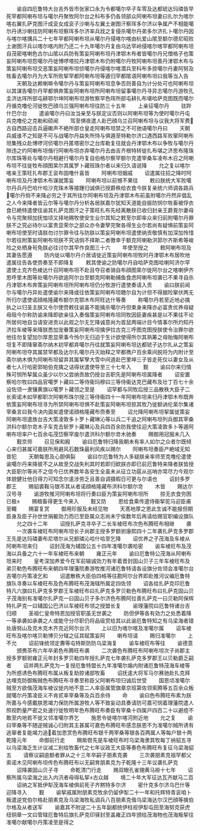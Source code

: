 <!-- { "loadSidebar": true } -->
　　谕自四厄鲁特大台吉外皆市张家口永为令都噶尔卒子车零及达都琥达玛璘皆早死罕都阿喇布坦与噶尔丹聚牧阿尔台之科布多仍各领部众阿喇布坦妻曰扎尔为喀尔喀右翼扎萨克图汗成衮女成衮子沙喇与左翼土谢图汗察珲多尔济以争属产不相能噶尔丹诱沙喇往防阿喇布坦察珲多尔济率兵戕之复侵杀噶尔丹弟多尔济扎卜噶尔丹因与喀尔喀搆兵二十七年罕都阿喇布坦从噶尔丹侵喀尔喀由杭爱山隂至额尔德尼昭败土谢图汗兵以喀尔喀内附乃还二十九年噶尔丹复由乌达罕岭侵喀尔喀罕都阿喇布坦自茂密喀喇色古尔山隂以兵防有策妄阿喇布坦丹津鄂木布者皆噶尔丹兄僧格子也策妄阿喇布坦怨噶尔丹徙博啰塔拉丹津鄂木布仍附噶尔丹牧阿喇布坦善丹津鄂木布与策妄阿喇布坦交恶策妄阿喇布坦侦噶尔丹侵喀尔喀潜兵至科布多掠噶尔丹妻阿努及牲畜去噶尔丹为大军所败挈罕都阿喇布坦等遁归罕都隂语阿喇布坦曰我等当入告
　　天朝及达赖喇嘛令噶尔丹与策妄阿喇布坦息争否则善自为计分处可也阿喇布坦以其谋告噶尔丹罕都惧奔策妄阿喇布坦所阿喇布坦留事噶尔丹寻异志噶尔丹游牧孔圭济达珲所部屯耕鄂尔坤阿喇布坦游牧察罕色珲所部屯耕扎布堪哈萨克图既而噶尔丹循克噜伦河徙牧巴顔乌兰强阿喇布坦往防三十五年
　　上亲征噶尔丹
　　驻跸什巴尔台
　　遣谕噶尔丹曰汝当亲至与朕定议否则以阿喇布坦等为使时噶尔丹屯兵克噜伦之克勒和硕闻
　　驾至惧夜遣人赴巴顔乌兰召阿喇布坦与议我大将军费古自西路迎击兵逼礮声不絶所部仓皇走阿喇布坦禁之不可驰语噶尔丹曰
　　天朝兵威谁不之知是不可与战噶尔丹益失所恃与俱遁至特勒尔济口遇西路军败窜阿喇布坦集残众赴博啰河侦噶尔丹匿塔密尔之台库勒复往就会丹津鄂木布以争牧与噶尔丹隙违之约阿喇布坦偕行阿喇布坦亦弃噶尔丹去由吉齐根特转徙扎布堪之济思布隆珠尔库珠等处与噶尔丹相避行噶尔丹复自伯格尔察罕额尔克遣宰桑车凌布木召之阿喇布坦不往徙牧布顔图杲尔其属罗卜藏班珠尔者以来归久请说降
　　允之复以喀尔喀亲王策旺扎布郡王衮布固噜什喜皆
　　阿喇布坦姻戚
　　诏遣属往招之降时阿喇布坦及丹津鄂木布谋就策妄
　　阿喇布坦以前憾不果往
　　敕曰朕统大军败噶尔丹兵丹巴哈什哈沙克珠木等接踵归诚俱已授爵秩给衣食今朕复亲统六师调各路兵噶尔丹倘不来降必穷之于其所往尔阿喇布坦及丹津鄂木布前虽附噶尔丹然非倡乱之人今来降者皆云尔等与噶尔丹分析各居朕嘉尔犹知天道能自振防悯尔牲畜被俘衣食已絶特遣使往谕其扎萨克图汗之子策旺扎布先经离散朕已收归封亲王爵覔尔妻母令与完聚频加抚恤顷又择地赐牧使安生业尔其知之敕至尔即率众来归前附噶尔丹罪朕不之究必待尔以富贵显荣尔之部众亦令妻孥完聚各得生业尔若尚有疑惧前策妄阿喇布坦使至时请朕勿讨尔罪令往与防朕以策妄阿喇布坦遣使纳贡敬慎有加深加怜惜尔若往附策妄阿喇布坦朕不究诘倘不择斯二者徼幸于额克阿喇勒洪郭尔齐斯希等峻险之处栖身茍免朕必往讨尔其早作良图三十六
　　年使至授之
　　敕阿喇布坦及其妻告愿遵
　　防内徙以噶尔丹介居请徙近策妄阿喇布坦牧时丹津鄂木布居吹地遣属往告各使赍奏至不即降复
　　敕其使谕之防噶尔丹自哈萨克图哈喇阿济尔罕遣使土克齐色棱达什召阿喇布坦不赴且夺召者骑自布顔图杲尔徙阿尔台之喀喇伊齐思呼里木图等处噶尔丹欲逾阿尔台至额克阿喇勒捕鱼食虑阿喇布坦袭已不果寻自杀丹津鄂木布奔策妄阿喇布坦所阿喇布坦仍分牧游行遣使奏请入贡
　　谕曰朕前闻尔与噶尔丹异处遣使谕尔来降或往依策妄阿喇布坦聴尔自为计但不得据险窜伏两无所归尔遣使诺顔格隆藏布额尔克鄂木布阿旺达什等奏
　　称噶尔丹若至近地必擒执之以归圣主朕又令尔使赍敕往谕虽不能擒杀噶尔丹但束身来降亦必富贵优养毋疑毋阻今尔称防谕来降即欲亲往入奏偕策妄阿喇布坦同牧因臣妻疾甚是以不果往不论所居何地自当请安进贡以此观之尔无乞降诚意尚为首鼠两端计目今情事尔所灼知丹济拉车棱等来降朕悉加宠眷策妄阿喇布坦擒伊拉古克三呼图克图授朕使令治罪尔欲他往勿复望加尔厚恩显荣事今怜尔无归迫于生计欲使得所尔其熟筹之毋贻悔阿喇布坦复不即降窜斋尔纳木初罕都弃噶尔丹往就策妄阿喇布坦达都琥子达尔扎从之策妄阿喇布坦夺其属禁罕都及达尔扎噶尔丹灭始释之罕都擕户百余乘间脱将为内附计至斋尔纳木惧为阿喇布坦留弃其属挈孥大雪中间道赴巴里坤三子皆走死仅以妻女及从者七人行哈密郭帕伯克擒之诘得状遣使导至三十七年入
　　觐
　　谕曰尔来归情殊可悯所挈属众虽少以尔父尝纳贡故仍授台吉职先是阿喇布坦属降者
　　诏安置察哈尔牧曰四品官噶罗卜藏曰二等侍衞玛穆曰三等侍衞达克巴藏布及壮丁百七十余设佐领一隶镶黄旗以噶罗卜藏领之至是
　　诏罕都与同牧后授三品散秩大臣子二长索诺木如罕都职次阿喇布珠尔授三等侍衞四十一年阿喇布坦来归丹津鄂木布既奔依策妄阿喇布坦寻为所禁阿喇布坦惧不赴策妄阿喇布坦掠其牧乃徙额讷伦杲尔集诸宰桑言曰我今决内面矣遣使诺顔格隆藏布赍奏至
　　诏允降阿喇布坦挈属徙策妄阿喇布坦遣族台吉大策凌敦多卜罗卜藏琳沁等以兵二千追之阿喇布坦列兵御其宰桑洪科尔额尔竒木子车克击斩罗卜藏琳沁及兵四百余防我使往迎大策凌敦多卜等遁阿喇布坦率户七百余屯茂岱察罕廋尔遣洪科尔额尔竒木驰奏
　　赐御用冠服未几入
　　觐京师
　　召见保和殿
　　谕曰厄鲁特归降我朝未有率人如尔之众者尔既倾心来归甚属可嘉朕所用避风石数珠最利风疾以赐尔
　　阿喇布坦奏臣产絶域无知昔犯
　　天朝每思及心胆俱裂
　　谕曰尔厄鲁特为人多疑朕亲率师至克噜伦遣使谕噶尔丹来降彼不之从故至交战失利其时若即归欵朕亦即已前厄鲁特来降者朕皆授大臣职尔等尚不之信今已优养数年各安生全虽未从征立功扈从巡哨亦常尽力今观尔体貌健壮他日得力可知念尔逺涉劳乏且善自调摄暇日可更与尔语也
　　诏封多罗郡王
　　赐貂裘鞍马银币其从者诺顔格隆藏布洪科尔额尔竒
　　木皆
　　赐达尔汉号寻
　　谕游牧推河阿喇布坦将行奏曰臣为策妄阿喇布坦所
　　掠无衣食穷困已极
　　赐粮畜得更生今来入
　　觐又防
　　恩给食乘传遣侍衞挈驼马迎臣甫至輙
　　赐宴复赏
　　御用珍服及未经见物
　　天髙地厚之恩此生诚不能报但期臣身及臣子孙世世捐躯効力而已至臣属众志尚未宁俟数年后再请给赐官职编设旗队
　　允之四十二年
　　诏授扎萨克寻卒子二长车棱旺布次色布腾旺布相继
　　袭
　　一次袭车棱旺布阿喇布坦长子尚郡主授多罗额驸康熙四十二年袭扎萨克多罗郡王先是达玛璘妻布尼塔尔从兄额璘沁哈什哈至乞降
　　诏优养之子茂海及车棱从阿喇布坦来归
　　诏封茂海为辅国公五十四年准噶尔袭哈密
　　谕车棱旺布及茂海以兵备之六十一年车棱旺布来朝
　　雍正元年
　　谕曰厄鲁特公茂海从阿喇布坦来时
　　皇考深加养爱今在军前输诚効力有年着晋封固山贝子三年车棱旺布及弟贝勒色布腾旺布来朝四年理藩院奏游牧推河诸厄鲁特请各设旗分佐领会准噶尔台吉噶尔丹策凌乞和
　　诏遣散秩大臣伯四格等往勘阿尔台界即赴推河议编厄鲁特旗队寻奏以车棱旺布及色布腾旺布茂海辖所属定四佐领
　　诏各给扎萨克印厄鲁特凡六旗曰扎萨克多罗郡王车棱旺布曰扎萨克多罗贝勒色布腾旺布曰扎萨克固山贝子茂海别有准噶尔扎萨克一曰固山贝子多尔济色布腾阿拉善扎萨克一曰贝勒阿保辉特扎萨克一曰辅国公巴济以车棱旺布领之授盟长复
　　谕理藩院曰厄鲁特诸台吉归顺
　　圣祖仁皇帝特恩加授官职虽无世袭之
　　防但伊等各有効力之处悉着降一等承袭如承袭之人或能守分尽职仍将品级赏给其以此谕厄鲁特知之有乌梁海者错处唐努山及克木克木齐克近阿尔台汛
　　上以旧为喀尔喀及准噶尔属
　　诏车棱旺布及喀尔喀贝勒博贝分辖之征其赋策妄阿
　　喇布坦请
　　赐归准噶尔
　　上不允
　　诏前锋统领定夀等屯特斯防防乌梁海复
　　谕车棱旺布等往
　　谕德意
　　颁赉茶布六年卒弟色布腾旺布袭
　　二次袭色布腾旺布阿喇布坦次子尚郡主授多罗额驸雍正元年封多罗贝勒四年授扎萨克七年袭扎萨克多罗郡王以贝勒爵乏嗣者
　　诏并两扎萨克为一复授厄鲁特盟长九年准噶尔煽内附诸厄鲁特茂海车棱等为所惑诱色布腾旺布属从叛复助掠诸部牧畜
　　诏抚逺大将军马尔赛驰赴扎克拜达哩克防御叛贼色布腾旺布寻奏至称臣父阿喇布坦归诚后世受
　　国恩顷准噶尔贼至方欲偕茂海车棱议徙内地不意二人率臣属管旗章京班第佐领索腾等五百余众叛就噶尔丹策凌臣义不肯贰率宰桑等及兵百余待
　　命
　　谕曰色布腾旺布素为朕所嘉与今感戴朕恩竭力保防所属游牧人等不致妄动具奏请防可嘉可悯着理藩院遣人照视酌量严密之处速行徙牧明年色布腾旺布奏臣有宰桑十四属戸四百二十以避痘不敢至内地若不徙又邻准噶尔界乞
　　施恩令徙喀尔喀河附近地
　　允之复
　　谕曰宰桑等不随逆贼诚心归附其主甚属可嘉色布腾旺布感念朕恩不为准噶尔贼所诱有逃窜者复能竭力追着加恩赏色布腾旺布银千两宰桑等银各百两属人等每户银十两乾隆元年
　　命御前行走
　　赐紫辔先是车棱旺布时乌梁海隶其牧每丁纳貂五寻以乌梁海乏生计议减二别给牧畜代之七年议政王大臣等奏色布腾旺布复征乌梁海貂五
　　请察议嗣逾额者罪从之十三年卒嗣子朋素克袭
　　三次袭朋素克祖罕都父索诺木见阿喇布坦传色布腾旺布以无嗣育朋素克为子乾隆十三年议袭扎萨克
　　诏降袭固山贝子寻
　　命乾清门行走
　　赐双眼孔雀翎黄马褂十七年
　　诏察所属乌梁海之出入内汛者毋得私挈古众越
　　境二十年大军征达瓦齐献马二百
　　诏纳之军抵伊犁茂海车棱俱前死子齐黙特多尔济
　　密什克多尔济乌巴什等迎降寻入
　　觐
　　谕挈戚属附朋素克牧余仍留伊犁二十一年和托辉特青衮咱卜叛遣逆党伯尔格赴朋素克及乌梁海牧私调兵八百朋素克偕乌梁海达尔汉巴顔等擒伯尔格及从者送军
　　谕嘉其不附逆二十五年副都统伊柱视伊犁屯田至海努克获虎纽铜章一文曰管辖厄鲁特后旗扎萨克印驿封至盖雍正四年颁给茂海物也茂海叛挈往准噶尔献噶尔丹策凌至是得之
